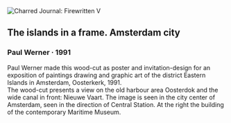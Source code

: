 <div class="artwork-of-the-day">
  <div class="container">
    <div class="img-wrapper">
      <img
        src="https://uploads1.wikiart.org/images/paul-werner/the-islands-in-a-frame-1991.jpg!Large.jpg"
        alt="Charred Journal: Firewritten V" />
    </div>
    <div class="artwork-detail">
      <div class="artwork-origin"> 
        <h2 class="artwork-name">The islands in a frame. Amsterdam city</h2>
        <h3 class="artist">
          Paul Werner
                    ·  1991
        </h3>
      </div>
      <p class="description">
        <span class="artwork-description-text ng-binding" ng-bind-html="viewModel.ArtworkOfTheDay.Description | unsafe">Paul Werner made this wood-cut as poster and invitation-design for an exposition of paintings drawing and graphic art of the district Eastern Islands in Amsterdam, Oosterkerk, 1991.
<br>The wood-cut presents a view on the old harbour area Oosterdok and the wide canal in front: Nieuwe Vaart. The image is seen in the city center of Amsterdam, seen in the direction of Central Station. At the right the building of the contemporary Maritime Museum.</span>
                        <div class="text-shadow-container" ng-show="showShadow" style=""></div>
      </p>
    </div>
  </div>

</div>
